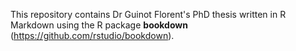 This repository contains Dr Guinot Florent's PhD thesis written in R Markdown using the R package **bookdown** (https://github.com/rstudio/bookdown). 
